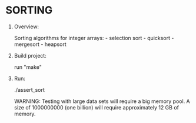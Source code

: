 # SORTING

1. Overview:

    Sorting algorithms for integer arrays:
        - selection sort
        - quicksort
        - mergesort
        - heapsort

2. Build project:

   run "make"
    
3. Run:

    ./assert_sort <size of test data set>
    
    WARNING: Testing with large data sets will require a big memory pool.
    A size of 1000000000 (one billion) will require approximately 12 GB of memory.
